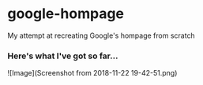 # google-hompage
My attempt at recreating Google's hompage from scratch

### Here's what I've got so far...
![Image](Screenshot from 2018-11-22 19-42-51.png)
